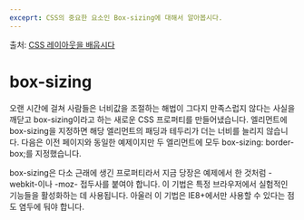 ```yaml
---
exceprt: CSS의 중요한 요소인 Box-sizing에 대해서 알아봅시다.
---
```

출처: [CSS 레이아웃을 배웁시다](http://ko.learnlayout.com/box-sizing.html)

# box-sizing

오랜 시간에 걸쳐 사람들은 너비값을 조절하는 해법이 그다지 만족스럽지 않다는 사실을 깨닫고 box-sizing이라고 하는 새로운 CSS 프로퍼티를 만들어냈습니다. 엘리먼트에 box-sizing을 지정하면 해당 엘리먼트의 패딩과 테두리가 더는 너비를 늘리지 않습니다. 다음은 이전 페이지와 동일한 예제이지만 두 엘리먼트에 모두 box-sizing: border-box;를 지정했습니다.

box-sizing은 다소 근래에 생긴 프로퍼티라서 지금 당장은 예제에서 한 것처럼 -webkit-이나 -moz- 접두사를 붙여야 합니다. 이 기법은 특정 브라우저에서 실험적인 기능들을 활성화하는 데 사용됩니다. 아울러 이 기법은 IE8+에서만 사용할 수 있다는 점도 염두에 둬야 합니다.